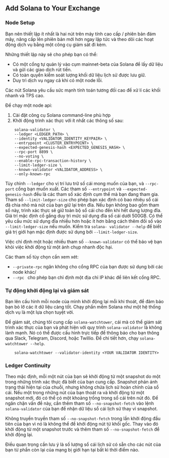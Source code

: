 ## Add Solana to Your Exchange

### Node Setup

Bạn nên thiết lập ít nhất là hai nút trên máy tính cao cấp / phiên bản đám mây, nâng cấp lên phiên bản mới hơn ngay lập tức và theo dõi các hoạt động dịch vụ bằng một công cụ giám sát đi kèm.

Những thiết lập này sẽ cho phép bạn có thể:
- Có một cổng tự quản lý vào cụm mainnet-beta của Solana để lấy dữ liệu và gửi các giao dịch rút tiền.
- Có toàn quyền kiểm soát lượng khối dữ liệu lịch sử được lưu giữ.
- Duy trì dịch vụ ngay cả khi có một node lỗi.

Các nút Solana yêu cầu sức mạnh tính toán tương đối cao để xử lí các khối nhanh và TPS cao.

Để chạy một node api:
1. Cài đặt công cụ Solana command-line phù hợp
2. Khởi động trình xác thực với ít nhất các thông số sau:
```
    solana-validator \
    --ledger <LEDGER_PATH> \
    --identity <VALIDATOR_IDENTITY_KEYPAIR> \
    --entrypoint <CLUSTER_ENTRYPOINT> \
    --expected-genesis-hash <EXPECTED_GENESIS_HASH> \
    --rpc-port 8899 \
    --no-voting \
    --enable-rpc-transaction-history \
    --limit-ledger-size \
    --known-validator <VALIDATOR_ADDRESS> \
    --only-known-rpc 
```
Tùy chỉnh `--ledger` cho vị trí lưu trữ số cái mong muốn của bạn, và `--rpc-port` cổng bạn muốn xuất.
Các tham số `--entrypoint` và `--expected-genesis-hash` đều là các tham số xác định cụm thể mà bạn đang tham gia.
 Tham số `--limit-ledger-size` cho phép bạn xác định có bao nhiêu sổ cái đã chia nhỏ mà nút của bạn giữ lại trên đĩa. Nếu bạn không bao gồm tham số này, trình xác thực sẽ giữ toàn bộ sổ cái cho đến khi hết dung lượng đĩa. Giá trí mặc định cố gắng duy trì mức sử dụng đĩa số cái dưới 500GB. Có thể yêu cầu mức sử dụng đĩa nhiều hơn hoặc ít hơn bằng cách thêm đối số vào `--limit-ledger-size` nếu muốn. Kiểm tra `solana- validator --help` để biết giá trị giới hạn mặc định được sử dụng bởi `--limit-ledger-size`.
 
 Việc chỉ định một hoặc nhiều tham số `--known-validator` có thể bảo vệ bạn khỏi việc khởi động từ một ảnh chụp nhanh độc hại.

 Các tham số tùy chọn cần xem xét:
 - `--private-rpc` ngăn không cho cổng RPC của bạn được sử dụng bởi các node khác/
 -  `--rpc ` cho phép bạn chỉ định một địa chỉ IP khác để liên kết cổng RPC.

 ### Tự động khởi động lại và giám sát

 Bạn lên cấu hình mỗi node của mình khởi động lại mỗi khi thoát, để đảm bảo bạn bỏ lỡ các ít dữ liệu càng tốt. Chạy phần mềm Solana như một hệ thống dịch vụ là một lựa chọn tuyệt vời.

 Để giám sát, chúng tôi cung cấp `solana-watchtower`, cái mà có thể giám sát trình xác thực của bạn và phát hiện với quy trình `solana-validator` là không lành mạnh. Nó có thể được cấu hình trực tiếp để thông báo cho bạn thông qua Slack, Telegram, Discord, hoặc Twillio. Để chi tiết hơn, chạy `solana-watchtower --help`.
```
    solana-watchtower --validator-identity <YOUR VALIDATOR IDENTITY>
```
### Ledger Continuity

Theo mặc định, mỗi một nút của bạn sẽ khởi động từ một snapshot do một trong những trình xác thực đã biết của bạn cung cấp. Snapshot phản ánh trạng thái hiện tại của chuỗi, nhưng không chứa lịch sử hoàn chỉnh của sổ cái. Nếu một trong những nút của bạn thoát ra và khởi động từ một snapshot mới, đó có thể có một khoảng trống trong sổ cái trên nút đó. Để ngăn chặn vấn đề này, cần thêm tham số `--no-snapshot-fetch` vào lệnh `solana-validator` của bạn để nhận dữ liệu sổ cái lịch sử thay vì snapshot.

Không truyền truyền tham số `--no-snapshot-fetch` trong lần khởi động đầu tiên của bạn vì nó là không thể để khởi động nút từ khối gốc. Thay vào đó khởi động từ một snapshot trước và thêm tham số `--no-snapshot-fetch` để khởi động lại.

Điều quan trọng cần lưu ý là số lượng sổ cái lịch sử có sẵn cho các nút của bạn từ phần còn lại của mạng bị giới hạn tại bất kì thời điểm nào.
